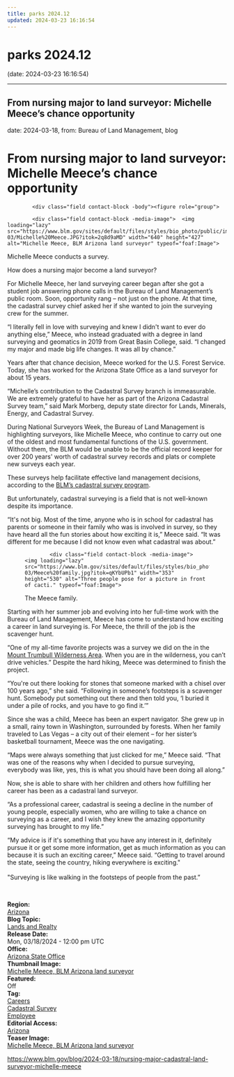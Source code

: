 ```yaml
---
title: parks 2024.12
updated: 2024-03-23 16:16:54
---
```


# parks 2024.12

(date: 2024-03-23 16:16:54)

---

## From nursing major to land surveyor: Michelle Meece’s chance opportunity

date: 2024-03-18, from: Bureau of Land Management, blog

<div class="field contact-block -title"><h1>From nursing major to land surveyor: Michelle Meece’s chance opportunity</h1></div>
      




  

            <div class="field contact-block -body"><figure role="group">
<div data-embed-button="embed_image" data-entity-embed-display="view_mode:media.wysiwyg_embed" data-entity-type="media" data-entity-uuid="c14db0ae-329d-4892-b5e5-e995fcef4396" data-langcode="en" data-entity-embed-display-settings="[]" class="embedded-entity"><div>
  
  




  

            <div class="field contact-block -media-image">  <img loading="lazy" src="https://www.blm.gov/sites/default/files/styles/bio_photo/public/images/2024-03/Michelle%20Meece.JPG?itok=2q8d9aMD" width="640" height="427" alt="Michelle Meece, BLM Arizona land surveyor" typeof="foaf:Image">


</div>
      
</div>
</div>

<figcaption>Michelle Meece conducts a survey.</figcaption>
</figure>


<p style="margin-bottom:11px">How does a nursing major become a land surveyor?</p>

<p>For Michelle Meece, her land surveying career began after she got a student job answering phone calls in the Bureau of Land Management’s public room. Soon, opportunity rang – not just on the phone. At that time, the cadastral survey chief asked her if she wanted to join the surveying crew for the summer.</p>

<p>“l literally fell in love with surveying and knew I didn't want to ever do anything else,” Meece, who instead graduated with a degree in land surveying and geomatics in 2019 from Great Basin College, said. “I changed my major and made big life changes. It was all by chance.”</p>

<p>Years after that chance decision, Meece worked for the U.S. Forest Service. Today, she has worked for the Arizona State Office as a land surveyor for about 15 years.</p>

<p>“Michelle’s contribution to the Cadastral Survey branch is immeasurable. We are extremely grateful to have her as part of the Arizona Cadastral Survey team,” said Mark Morberg, deputy state director for Lands, Minerals, Energy, and Cadastral Survey.</p>

<p>During National Surveyors Week, the Bureau of Land Management is highlighting surveyors, like Michelle Meece, who continue to carry out one of the oldest and most fundamental functions of the U.S. government. Without them, the BLM would be unable to be the official record keeper for over 200 years' worth of cadastral survey records and plats or complete new surveys each year.</p>

<p>These surveys help facilitate effective land management decisions, according to the <a href="https://www.blm.gov/programs/lands-and-realty/cadastral-survey">BLM’s cadastral survey program</a>.</p>

<p>But unfortunately, cadastral surveying is a field that is not well-known despite its importance.</p>

<p>“It's not big. Most of the time, anyone who is in school for cadastral has parents or someone in their family who was is involved in survey, so they have heard all the fun stories about how exciting it is,” Meece said. “It was different for me because I did not know even what cadastral was about.”</p>

<figure role="group">
<div data-embed-button="embed_image" data-entity-embed-display="view_mode:media.wysiwyg_embed" data-entity-type="media" data-entity-uuid="59e6a21c-3930-49eb-8239-c2c590d80f48" data-langcode="en" data-entity-embed-display-settings="[]" class="embedded-entity"><div>
  
  




  

            <div class="field contact-block -media-image">  <img loading="lazy" src="https://www.blm.gov/sites/default/files/styles/bio_photo/public/images/2024-03/Meece%20family.jpg?itok=qKYbUPb1" width="353" height="530" alt="Three people pose for a picture in front of cacti." typeof="foaf:Image">


</div>
      
</div>
</div>

<figcaption>The Meece family.</figcaption>
</figure>


<p style="margin-bottom:11px">Starting with her summer job and evolving into her full-time work with the Bureau of Land Management, Meece has come to understand how exciting a career in land surveying is. For Meece, the thrill of the job is the scavenger hunt.</p>

<p>“One of my all-time favorite projects was a survey we did on the in the <a href="https://www.blm.gov/visit/mount-trumbull-wilderness" target="_blank">Mount Trumbull Wilderness Area</a>. When you are in the wilderness, you can’t drive vehicles.” Despite the hard hiking, Meece was determined to finish the project.</p>

<p>“You're out there looking for stones that someone marked with a chisel over 100 years ago,” she said. “Following in someone’s footsteps is a scavenger hunt. Somebody put something out there and then told you, ‘I buried it under a pile of rocks, and you have to go find it.’”</p>

<p>Since she was a child, Meece has been an expert navigator. She grew up in a small, rainy town in Washington, surrounded by forests. When her family traveled to Las Vegas – a city out of their element – for her sister’s basketball tournament, Meece was the one navigating.</p>

<p>“Maps were always something that just clicked for me,” Meece said. “That was one of the reasons why when I decided to pursue surveying, everybody was like, yes, this is what you should have been doing all along.”</p>

<p>Now, she is able to share with her children and others how fulfilling her career has been as a cadastral land surveyor.</p>

<p>“As a professional career, cadastral is seeing a decline in the number of young people, especially women, who are willing to take a chance on surveying as a career, and I wish they knew the amazing opportunity surveying has brought to my life.”</p>

<p>“My advice is if it's something that you have any interest in it, definitely pursue it or get some more information, get as much information as you can because it is such an exciting career,” Meece said. “Getting to travel around the state, seeing the country, hiking everywhere is exciting."<br>
<br>
"Surveying is like walking in the footsteps of people from the past.”</p>

<p> </p>
</div>
      




  

  <div class="field contact-block -region">
    <div><strong>Region:</strong> </div>
          <div>
              <div><a href="https://www.blm.gov/region/arizona" hreflang="en">Arizona</a></div>
              </div>
      </div>





  

<div class="blog-topics">
    <div class="field contact-block -blog-topic">
      <div><strong>Blog Topic:</strong> </div>
                    <div class="blog-topic"><a href="https://www.blm.gov/blog-topic/lands-and-realty" hreflang="en">Lands and Realty</a></div>
                </div>
  </div>





  

  <div class="field contact-block -release-date">
    <div><strong>Release Date:</strong> </div>
              <div><time datetime="2024-03-18T12:00:00Z">Mon, 03/18/2024 - 12:00 pm UTC</time>
</div>
          </div>





  

  <div class="field contact-block -office">
    <div><strong>Office:</strong> </div>
              <div><a href="https://www.blm.gov/office/arizona-state-office" hreflang="en">Arizona State Office</a></div>
          </div>





  

  <div class="field contact-block -thumbnail-image">
    <div><strong>Thumbnail Image:</strong> </div>
              <div><a href="https://www.blm.gov/media/47146/edit" hreflang="en">Michelle Meece, BLM Arizona land surveyor</a></div>
          </div>





  

  <div class="field contact-block -featured">
    <div><strong>Featured:</strong> </div>
              <div>Off</div>
          </div>





  

<div class="blog-tags">
    <div class="field contact-block -tag">
      <div><strong>Tag:</strong> </div>
              <div>
                    <div><a href="https://www.blm.gov/tag/careers" hreflang="en">Careers</a></div>
              <div><a href="https://www.blm.gov/tag/cadastral-survey" hreflang="en">Cadastral Survey</a></div>
              <div><a href="https://www.blm.gov/tag/employee" hreflang="en">Employee</a></div>
                    </div>
          </div>
  </div>





  

  <div class="field contact-block -editorial-access">
    <div><strong>Editorial Access:</strong> </div>
          <div>
              <div><a href="https://www.blm.gov/editorial-access/arizona" hreflang="en">Arizona</a></div>
              </div>
      </div>





  

  <div class="field contact-block -teaser-image">
    <div><strong>Teaser Image:</strong> </div>
              <div><a href="https://www.blm.gov/media/47146/edit" hreflang="en">Michelle Meece, BLM Arizona land surveyor</a></div>
          </div> 

<https://www.blm.gov/blog/2024-03-18/nursing-major-cadastral-land-surveyor-michelle-meece>

